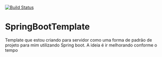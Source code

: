 [![Build Status](https://travis-ci.org/liesel/SpringBootTemplate.svg?branch=master)](https://travis-ci.org/liesel/SpringBootTemplate)

# SpringBootTemplate
Template que estou criando para servidor como uma forma de padrão de projeto para mim utilizando Spring boot. A ideia é ir melhorando conforme o tempo
